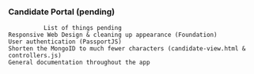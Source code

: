 ### Candidate Portal (pending)

              List of things pending           
    Responsive Web Design & cleaning up appearance (Foundation)             
    User authentication (PassportJS)
    Shorten the MongoID to much fewer characters (candidate-view.html & controllers.js)
    General documentation throughout the app